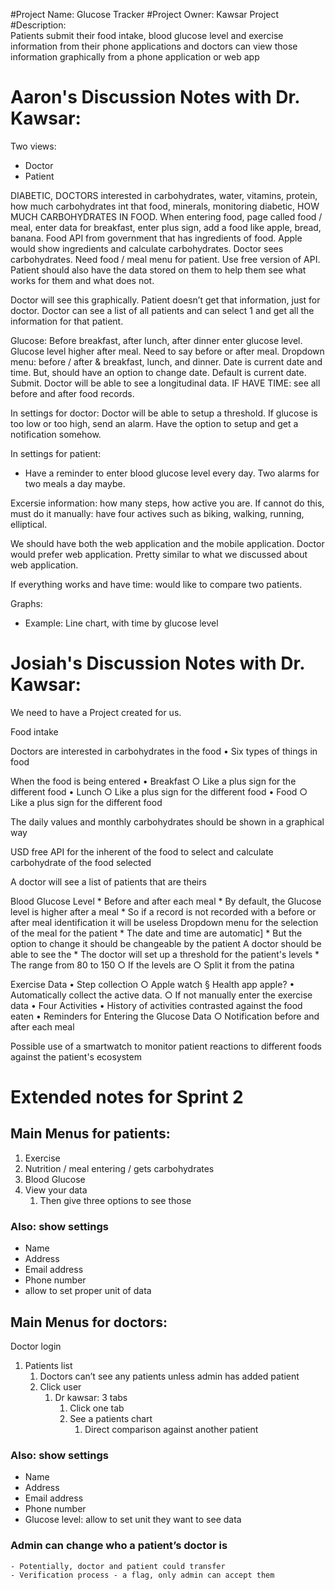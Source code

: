 #Project Name: Glucose Tracker
#Project Owner: Kawsar Project
#Description:  
Patients submit their food intake, blood glucose level and exercise information from their phone applications and doctors can view those information graphically from a phone application or web app


# Aaron's Discussion Notes with Dr. Kawsar:
Two views:
- Doctor
- Patient

DIABETIC, DOCTORS interested in carbohydrates, water, vitamins, protein, how much carbohydrates int that food, minerals, monitoring diabetic, HOW MUCH CARBOHYDRATES IN FOOD. When entering food, page called food / meal, enter data for breakfast, enter plus sign, add a food like apple, bread, banana. Food API from government that has ingredients of food. Apple would show ingredients and calculate carbohydrates. Doctor sees carbohydrates. Need food / meal menu for patient. Use free version of API. Patient should also have the data stored on them to help them see what works for them and what does not.

Doctor will see this graphically. Patient doesn’t get that information, just for doctor. Doctor can see a list of all patients and can select 1 and get all the information for that patient.

Glucose:
Before breakfast, after lunch, after dinner enter glucose level. Glucose level higher after meal. Need to say before or after meal. Dropdown menu: before / after & breakfast, lunch, and dinner. Date is current date and time. But, should have an option to change date. Default is current date. Submit. Doctor will be able to see a longitudinal data. IF HAVE TIME: see all before and after food records.

In settings for doctor:
Doctor will be able to setup a threshold. If glucose is too low or too high, send an alarm. Have the option to setup and get a notification somehow.

In settings for patient:
- Have a reminder to enter blood glucose level every day. Two alarms for two meals a day maybe.

Excersie information: how many steps, how active you are. If cannot do this, must do it manually: have four actives such as biking, walking, running, elliptical.

We should have both the web application and the mobile application. Doctor would prefer web application. Pretty similar to what we discussed about web application.

If everything works and have time: would like to compare two patients.

Graphs:
- Example: Line chart, with time by glucose level



# Josiah's Discussion Notes with Dr. Kawsar:
We need to have a Project created for us.

Food intake

Doctors are interested in carbohydrates in the food
	• Six types of things in food

When the food is being entered
	• Breakfast
		○ Like a plus sign for the different food
	• Lunch
		○ Like a plus sign for the different food
	• Food
		○ Like a plus sign for the different food

The daily values and monthly carbohydrates should be shown in a graphical way

USD free API for the inherent of the food to select and calculate carbohydrate of the food selected

A doctor will see a list of patients that are theirs
 
Blood Glucose Level
	* Before and after each meal
	* By default, the Glucose level is higher after a meal
	* So if a record is not recorded with a before or after meal identification it will be useless
Dropdown menu for the selection of the meal for the patient
	* The date and time are automatic]
	* But the option to change it should be changeable by the patient
A doctor should be able to see the 
	* The doctor will set up a threshold for the patient's levels
	* The range from 80 to 150
		○ If the levels are 
		○ Split it from the patina

Exercise Data
	• Step collection 
		○ Apple watch
			§ Health app apple?
	• Automatically collect the active data.
		○ If not manually enter the exercise data
	• Four Activities 
	• History of activities contrasted against the food eaten
	• Reminders for Entering the Glucose Data
		○ Notification before and after each meal

Possible use of a smartwatch to monitor patient reactions to different foods against the patient's ecosystem


# Extended notes for Sprint 2

## Main Menus for patients:
1. Exercise
2. Nutrition / meal entering / gets carbohydrates
3. Blood Glucose
4. View your data
    1. Then give three options to see those
### Also: show settings
- Name
- Address
- Email address
- Phone number
- allow to set proper unit of data


## Main Menus for doctors:
Doctor login 

1. Patients list
    1. Doctors can’t see any patients unless admin has added patient
    2. Click user
        1. Dr kawsar: 3 tabs
            1. Click one tab
            2. See a patients chart
                1. Direct comparison against another patient
		
### Also: show settings
- Name
- Address
- Email address
- Phone number
- Glucose level: allow to set unit they want to see data


### Admin can change who a patient’s doctor is
    - Potentially, doctor and patient could transfer
    - Verification process - a flag, only admin can accept them
